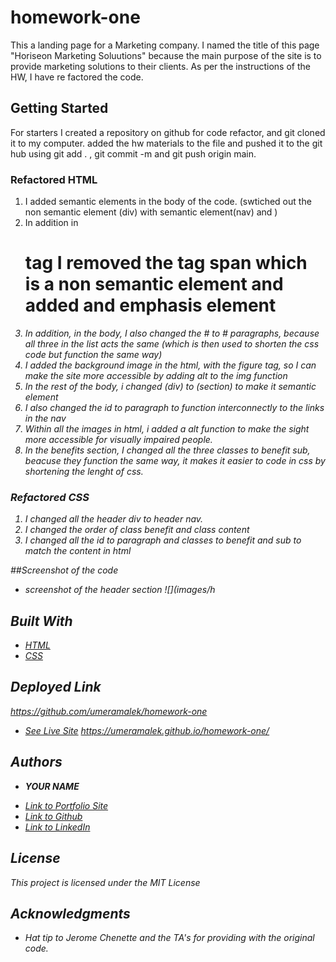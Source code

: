 # homework-one
This a landing page for a Marketing company. I named the title of this page "Horiseon Marketing Soluutions" because the main purpose of the site is to provide marketing solutions to their clients. As per the instructions of the HW, I have re factored the code. 


## Getting Started

For starters I created a repository on github for code refactor, and git cloned it to my computer. added the hw materials to the file and pushed it to the git hub using git add . , git commit -m and git push origin main. 

### Refactored HTML 

1. I added semantic elements in the body of the code. (swtiched out the non semantic element (div) with semantic element(nav) and <sections> )
2. In addition in <h1> tag I removed the tag span which is a non semantic element and added and emphasis element <em>
3. In addition, in the body, I also changed the # to # paragraphs, because all three in the list acts the same (which is then used to shorten the css code but function the same way)
4. I added the background image in the html, with the figure tag, so I can make the site more accessible by adding alt to the img function
5. In the rest of the body, i changed (div) to (section) to make it semantic element
6. I also changed the id to paragraph to function interconnectly to the links in the nav
7. Within all the images in html, i added a alt function to make the sight more accessible for visually impaired people.
8. In the benefits section, I changed all the three classes to benefit sub, beacuse they function the same way, it makes it easier to code in css by shortening the lenght of css. 

### Refactored CSS

1. I changed all the header div to header nav. 
2. I changed the order of class benefit and class content
3. I changed all the id to paragraph and classes to benefit and sub to match the content in html

##Screenshot of the code 
  
  * screenshot of the header section
  ![](images/h
  

## Built With

* [HTML](index.html)
* [CSS](style.css)


## Deployed Link
https://github.com/umeramalek/homework-one
* [See Live Site](#)
https://umeramalek.github.io/homework-one/

## Authors

* **YOUR NAME** 

- [Link to Portfolio Site](https://umeramalek.github.io/)
- [Link to Github](https://github.com/umeramalek)
- [Link to LinkedIn](www.linkedin.com/in/umeramalek)


## License

This project is licensed under the MIT License 

## Acknowledgments

* Hat tip to Jerome Chenette and the TA's for providing with the original code. 
